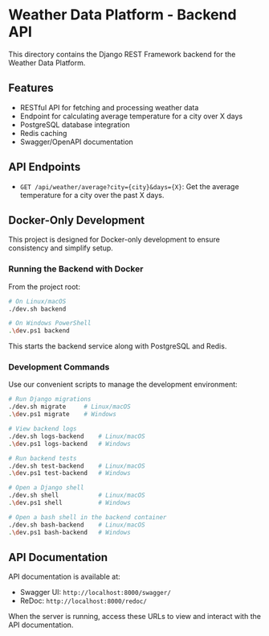# Weather Data Platform - Backend API

This directory contains the Django REST Framework backend for the Weather Data Platform.

## Features

- RESTful API for fetching and processing weather data
- Endpoint for calculating average temperature for a city over X days
- PostgreSQL database integration
- Redis caching
- Swagger/OpenAPI documentation

## API Endpoints

- `GET /api/weather/average?city={city}&days={X}`: Get the average temperature for a city over the past X days.

## Docker-Only Development

This project is designed for Docker-only development to ensure consistency and simplify setup.

### Running the Backend with Docker

From the project root:

```bash
# On Linux/macOS
./dev.sh backend

# On Windows PowerShell
.\dev.ps1 backend
```

This starts the backend service along with PostgreSQL and Redis.

### Development Commands

Use our convenient scripts to manage the development environment:

```bash
# Run Django migrations
./dev.sh migrate     # Linux/macOS
.\dev.ps1 migrate    # Windows

# View backend logs
./dev.sh logs-backend    # Linux/macOS
.\dev.ps1 logs-backend   # Windows

# Run backend tests
./dev.sh test-backend    # Linux/macOS
.\dev.ps1 test-backend   # Windows

# Open a Django shell
./dev.sh shell           # Linux/macOS
.\dev.ps1 shell          # Windows

# Open a bash shell in the backend container
./dev.sh bash-backend    # Linux/macOS
.\dev.ps1 bash-backend   # Windows
```

## API Documentation

API documentation is available at:
- Swagger UI: `http://localhost:8000/swagger/`
- ReDoc: `http://localhost:8000/redoc/`

When the server is running, access these URLs to view and interact with the API documentation.
